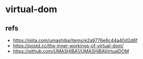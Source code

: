 # virtual-dom
## refs
- https://qiita.com/umashiba/items/e2a9776e6c44a40d2d8f
- https://postd.cc/the-inner-workings-of-virtual-dom/
- https://github.com/UMASHIBA1/UMASHIBAVirtualDOM
